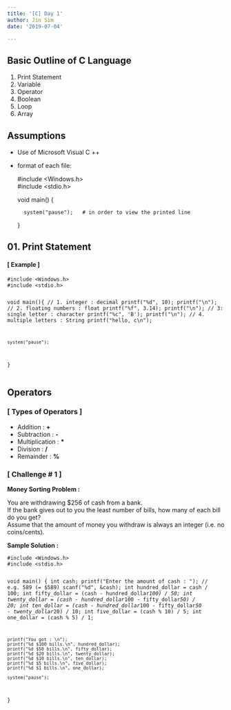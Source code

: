 ```yaml
---
title: '[C] Day 1'
author: Jin Sim
date: '2019-07-04'

---
```


<h2 id="basic-outline-of-c-language">Basic Outline of C Language</h2>
<ol>
<li>Print Statement</li>
<li>Variable</li>
<li>Operator</li>
<li>Boolean</li>
<li>Loop</li>
<li>Array</li>
</ol>
<h2 id="assumptions">Assumptions</h2>
<ul>
<li>
<p>Use of Microsoft Visual C ++</p>
</li>
<li>
<p>format of each file:</p>
<p>#include &lt;Windows.h&gt;<br>
#include &lt;stdio.h&gt;</p>
<p>void main() {</p>
<pre><code>  system("pause");	# in order to view the printed line
</code></pre>
<p>}</p>
</li>
</ul>
<h2 id="print-statement">01. Print Statement</h2>
<h4 id="example-">[ Example ]</h4>
<pre><code>#include &lt;Windows.h&gt;
#include &lt;stdio.h&gt;

void main(){
    // 1. integer : decimal
    printf("%d", 10);    printf("\n");
    // 2. floating numbers : float
    printf("%f", 3.14);    printf("\n");
    // 3: single letter : character
    printf("%c", 'B');    printf("\n");
    // 4. multiple letters : String
    printf("hello, c\n");
    
    system("pause");
}
</code></pre>
<h2 id="operators">Operators</h2>
<h3 id="types-of-operators-">[ Types of Operators ]</h3>
<ul>
<li>Addition	: 	<strong>+</strong></li>
<li>Subtraction	:	<strong>-</strong></li>
<li>Multiplication	:	<strong>*</strong></li>
<li>Division	:	<strong>/</strong></li>
<li>Remainder	:	<strong>%</strong></li>
</ul>
<h3 id="challenge--1-">[ Challenge # 1 ]</h3>
<p><strong>Money Sorting Problem :</strong></p>
<p>You are withdrawing $256 of cash from a bank.<br>
If the bank gives out to you the least number of bills, how many of each bill do you get?<br>
Assume that the amount of money you withdraw is always an integer (i.e. no coins/cents).</p>
<p><strong>Sample Solution :</strong></p>
<pre><code>#include &lt;Windows.h&gt;
#include &lt;stdio.h&gt;

void main() {
	int cash;
	printf("Enter the amount of cash : ");	// e.g. 589 (= $589)
	scanf("%d", &amp;cash);
	int hundred_dollar = cash / 100;
	int fifty_dollar = (cash - hundred_dollar*100) / 50;
	int twenty_dollar = (cash - hundred_dollar*100 - fifty_dollar*50) / 20;
	int ten_dollar = (cash - hundred_dollar*100 - fifty_dollar*50 - twenty_dollar*20) / 10;
	int five_dollar = (cash % 10) / 5;
	int one_dollar = (cash % 5) / 1;
			
	printf("You got : \n");
	printf("%d $100 bills.\n", hundred_dollar);
	printf("%d $50 bills.\n", fifty_dollar);
	printf("%d $20 bills.\n", twenty_dollar);
	printf("%d $10 bills.\n", ten_dollar);
	printf("%d $5 bills.\n", five_dollar);
	printf("%d $1 bills.\n", one_dollar);

	system("pause");
}
</code></pre>

